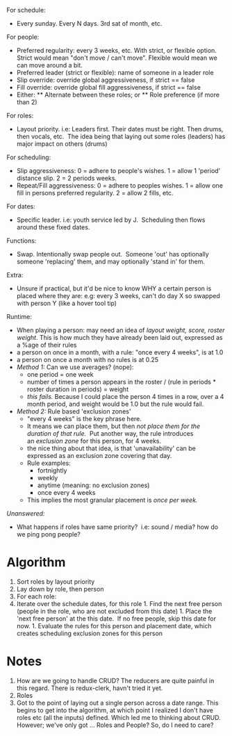 For schedule:
 * Every sunday. Every N days. 3rd sat of month, etc.

For people:
 * Preferred regularity: every 3 weeks, etc. With strict, or flexible option. Strict would mean "don't move / can't move". Flexible would mean we can move around a bit.
 * Preferred leader (strict or flexible): name of someone in a leader role
 * Slip override: override global aggressiveness, if strict == false
 * Fill override: override global fill aggressiveness, if strict == false
 * Either:
 ** Alternate between these roles; or
 ** Role preference (if more than 2)

For roles:
 * Layout priority. i.e: Leaders first. Their dates must be right. Then drums, then vocals, etc.  The idea being that laying out some roles (leaders) has major impact on others (drums)

For scheduling:
 * Slip aggressiveness: 0 = adhere to people's wishes. 1 = allow 1 'period' distance slip. 2 = 2 periods weeks. 
 * Repeat/Fill aggressiveness: 0 = adhere to peoples wishes. 1 = allow one fill in persons preferred regularity. 2 = allow 2 fills, etc.

For dates:
 * Specific leader. i.e: youth service led by J.  Scheduling then flows around these fixed dates.

Functions:
 * Swap. Intentionally swap people out.  Someone 'out' has optionally someone 'replacing' them, and may optionally 'stand in' for them.

Extra: 
 * Unsure if practical, but it'd be nice to know WHY a certain person is placed where they are: e.g: every 3 weeks, can't do day X so swapped with person Y (like a hover tool tip)

Runtime:
 * When playing a person: may need an idea of _layout weight, score, roster weight_. This is how much they have already been laid out, expressed as a %age of their rules
  * a person on once in a month, with a rule: "once every 4 weeks", is at 1.0
  * a person on once a month with no rules is at 0.25
  * *Method 1:* Can we use averages? (nope):
    * one period = one week 
    * number of times a person appears in the roster / (rule in periods * roster duration in periods) = weight
    * *this fails.* Because I could place the person 4 times in a row, over a 4 month period, and weight would be 1.0 but the rule would fail.
  * *Method 2:* Rule based 'exclusion zones'
    * "every 4 weeks" is the key phrase here.
    * It means we can place them, but then _not place them for the duration of that rule._  Put another way, the rule introduces an _exclusion zone_ for this person, for 4 weeks.  
    * the nice thing about that idea, is that 'unavailability' can be expressed as an exclusion zone covering that day.
    * Rule examples:
      * fortnightly
      * weekly
      * anytime (meaning: no exclusion zones)
      * once every 4 weeks
    * This implies the most granular placement is *once per week.*

*Unanswered:*
 * What happens if roles have same priority?  i.e: sound / media? how do we ping pong people?

Algorithm
=========

1. Sort roles by layout priority
1. Lay down by role, then person
1. For each role:
  1. Iterate over the schedule dates, for this role
    1. Find the next free person (people in the role, who are not excluded from this date)
    1. Place the 'next free person' at the this date.  If no free people, skip this date for now.
    1. Evaluate the rules for this person and placement date, which creates scheduling exclusion zones for this person

Notes
=====

1. How are we going to handle CRUD? The reducers are quite painful in this regard. There is redux-clerk, havn't tried it yet.
  1. Roles
1. Got to the point of laying out a single person across a date range. This begins to get into the algorithm, at which point I realized I don't have roles etc (all the inputs) defined. Which led me to thinking about CRUD.  However; we've only got ... Roles and People? So, do I need to care?